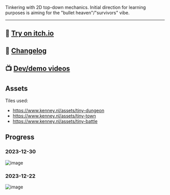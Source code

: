 Tinkering with 2D top-down mechanics. Initial direction for learning purposes is aiming for the "bullet heaven"/"survivors" vibe.

---

## 👾 [Try on itch.io](https://shouples.itch.io/wranglersurvivors)
## 📝 [Changelog](https://github.com/gamewranglers/godot-test1/blob/main/CHANGELOG.md)
## 📺 [Dev/demo videos](https://www.youtube.com/playlist?list=PLv-lV1XeDUcJvGr8qVGhbGcpE_t7peTbb)


## Assets
Tiles used:
- https://www.kenney.nl/assets/tiny-dungeon
- https://www.kenney.nl/assets/tiny-town
- https://www.kenney.nl/assets/tiny-battle

## Progress

### 2023-12-30
![image](https://github.com/gamewranglers/godot-test1/assets/7707189/91573a00-5c31-4ccf-bb0d-d235aa76adf0)

### 2023-12-22
![image](https://github.com/gamewranglers/godot-test1/assets/7707189/e50f8b4b-1ffd-446f-8be7-4923f47fbb39)

